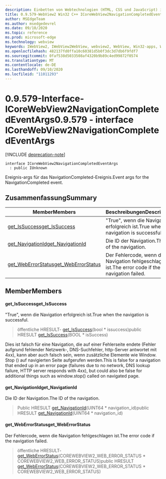 ```yaml
---
description: Einbetten von Webtechnologien (HTML, CSS und JavaScript) in ihre systemeigenen Anwendungen mit dem Microsoft Edge WebView2-Steuerelement
title: 0.9.579-WebView2 Win32 C++ ICoreWebView2NavigationCompletedEventArgs
author: MSEdgeTeam
ms.author: msedgedevrel
ms.date: 09/10/2020
ms.topic: reference
ms.prod: microsoft-edge
ms.technology: webview
keywords: IWebView2, IWebView2WebView, webview2, WebView, Win32-apps, Win32, Edge, ICoreWebView2, ICoreWebView2Controller, Browser-Steuerelement, Edge-HTML, ICoreWebView2NavigationCompletedEventArgs
ms.openlocfilehash: 482137fd0ffa10c60381d5b0f3dc3d7db6f9fdf7
ms.sourcegitcommit: 0faf538d5033508af4320b9b89c4ed99872f0574
ms.translationtype: MT
ms.contentlocale: de-DE
ms.lasthandoff: 09/10/2020
ms.locfileid: "11011293"
---
```

# <span data-ttu-id="bd99d-104">0.9.579-Interface-ICoreWebView2NavigationCompletedEventArgs</span><span class="sxs-lookup"><span data-stu-id="bd99d-104">0.9.579 - interface ICoreWebView2NavigationCompletedEventArgs</span></span> 

[!INCLUDE [deprecation-note](../../includes/deprecation-note.md)]

```
interface ICoreWebView2NavigationCompletedEventArgs
  : public IUnknown
```

<span data-ttu-id="bd99d-105">Ereignis-args für das NavigationCompleted-Ereignis.</span><span class="sxs-lookup"><span data-stu-id="bd99d-105">Event args for the NavigationCompleted event.</span></span>

## <span data-ttu-id="bd99d-106">Zusammenfassung</span><span class="sxs-lookup"><span data-stu-id="bd99d-106">Summary</span></span>

 <span data-ttu-id="bd99d-107">Member</span><span class="sxs-lookup"><span data-stu-id="bd99d-107">Members</span></span>                        | <span data-ttu-id="bd99d-108">Beschreibungen</span><span class="sxs-lookup"><span data-stu-id="bd99d-108">Descriptions</span></span>
--------------------------------|---------------------------------------------
[<span data-ttu-id="bd99d-109">get_IsSuccess</span><span class="sxs-lookup"><span data-stu-id="bd99d-109">get_IsSuccess</span></span>](#get_issuccess) | <span data-ttu-id="bd99d-110">"True", wenn die Navigation erfolgreich ist.</span><span class="sxs-lookup"><span data-stu-id="bd99d-110">True when the navigation is successful.</span></span>
[<span data-ttu-id="bd99d-111">get_NavigationId</span><span class="sxs-lookup"><span data-stu-id="bd99d-111">get_NavigationId</span></span>](#get_navigationid) | <span data-ttu-id="bd99d-112">Die ID der Navigation.</span><span class="sxs-lookup"><span data-stu-id="bd99d-112">The ID of the navigation.</span></span>
[<span data-ttu-id="bd99d-113">get_WebErrorStatus</span><span class="sxs-lookup"><span data-stu-id="bd99d-113">get_WebErrorStatus</span></span>](#get_weberrorstatus) | <span data-ttu-id="bd99d-114">Der Fehlercode, wenn die Navigation fehlgeschlagen ist.</span><span class="sxs-lookup"><span data-stu-id="bd99d-114">The error code if the navigation failed.</span></span>

## <span data-ttu-id="bd99d-115">Member</span><span class="sxs-lookup"><span data-stu-id="bd99d-115">Members</span></span>

#### <span data-ttu-id="bd99d-116">get_IsSuccess</span><span class="sxs-lookup"><span data-stu-id="bd99d-116">get_IsSuccess</span></span> 

<span data-ttu-id="bd99d-117">"True", wenn die Navigation erfolgreich ist.</span><span class="sxs-lookup"><span data-stu-id="bd99d-117">True when the navigation is successful.</span></span>

> <span data-ttu-id="bd99d-118">öffentliche HRESULT- [get_IsSuccess](#get_issuccess)(bool \* issuccess)</span><span class="sxs-lookup"><span data-stu-id="bd99d-118">public HRESULT [get_IsSuccess](#get_issuccess)(BOOL \* isSuccess)</span></span>

<span data-ttu-id="bd99d-119">Dies ist falsch für eine Navigation, die auf einer Fehlerseite endete (Fehler aufgrund fehlender Netzwerk-, DNS-Suchfehler, http-Server antwortet mit 4xx), kann aber auch falsch sein, wenn zusätzliche Elemente wie Window. Stop () auf navigierten Seite aufgerufen werden.</span><span class="sxs-lookup"><span data-stu-id="bd99d-119">This is false for a navigation that ended up in an error page (failures due to no network, DNS lookup failure, HTTP server responds with 4xx), but could also be false for additional things such as window.stop() called on navigated page.</span></span>

#### <span data-ttu-id="bd99d-120">get_NavigationId</span><span class="sxs-lookup"><span data-stu-id="bd99d-120">get_NavigationId</span></span> 

<span data-ttu-id="bd99d-121">Die ID der Navigation.</span><span class="sxs-lookup"><span data-stu-id="bd99d-121">The ID of the navigation.</span></span>

> <span data-ttu-id="bd99d-122">Public HRESULT [get_NavigationId](#get_navigationid)(UINT64 \* navigation_id)</span><span class="sxs-lookup"><span data-stu-id="bd99d-122">public HRESULT [get_NavigationId](#get_navigationid)(UINT64 \* navigation_id)</span></span>

#### <span data-ttu-id="bd99d-123">get_WebErrorStatus</span><span class="sxs-lookup"><span data-stu-id="bd99d-123">get_WebErrorStatus</span></span> 

<span data-ttu-id="bd99d-124">Der Fehlercode, wenn die Navigation fehlgeschlagen ist.</span><span class="sxs-lookup"><span data-stu-id="bd99d-124">The error code if the navigation failed.</span></span>

> <span data-ttu-id="bd99d-125">öffentliche HRESULT- [get_WebErrorStatus](#get_weberrorstatus)(COREWEBVIEW2_WEB_ERROR_STATUS \* COREWEBVIEW2_WEB_ERROR_STATUS)</span><span class="sxs-lookup"><span data-stu-id="bd99d-125">public HRESULT [get_WebErrorStatus](#get_weberrorstatus)(COREWEBVIEW2_WEB_ERROR_STATUS \* COREWEBVIEW2_WEB_ERROR_STATUS)</span></span>

